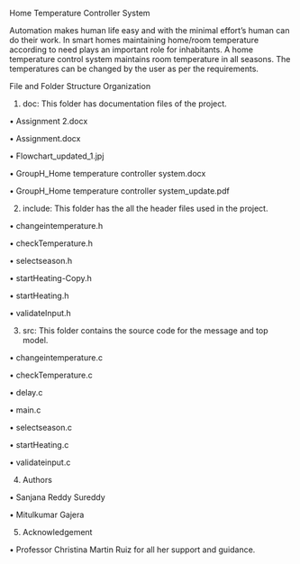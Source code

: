 Home Temperature Controller System
 	
  Automation makes human life easy and with the minimal effort’s human can do their work. In smart homes maintaining home/room     temperature according to need plays an important role for inhabitants. A home temperature control system maintains room temperature in all seasons. The temperatures can be changed by the user as per the requirements.

File and Folder Structure Organization

1.	doc: This folder has documentation files of the project.

  •	Assignment 2.docx

  •	Assignment.docx

  •	Flowchart_updated_1.jpj

  •	GroupH_Home temperature controller system.docx

  •	GroupH_Home temperature controller system_update.pdf
 	
2.	include: This folder has the all the header files used in the project.

  •	changeintemperature.h

  •	checkTemperature.h

  •	selectseason.h

  •	startHeating-Copy.h

  •	startHeating.h

  •	validateInput.h
 	
3.	src: This folder contains the source code for the message and top model.

  •	changeintemperature.c

  •	checkTemperature.c

  •	delay.c

  •	main.c

  •	selectseason.c

  • startHeating.c

  •	validateinput.c
 	
4.	Authors

  •	Sanjana Reddy Sureddy

  •	Mitulkumar Gajera
 	
5. Acknowledgement

  • Professor Christina Martin Ruiz for all her support and guidance.


